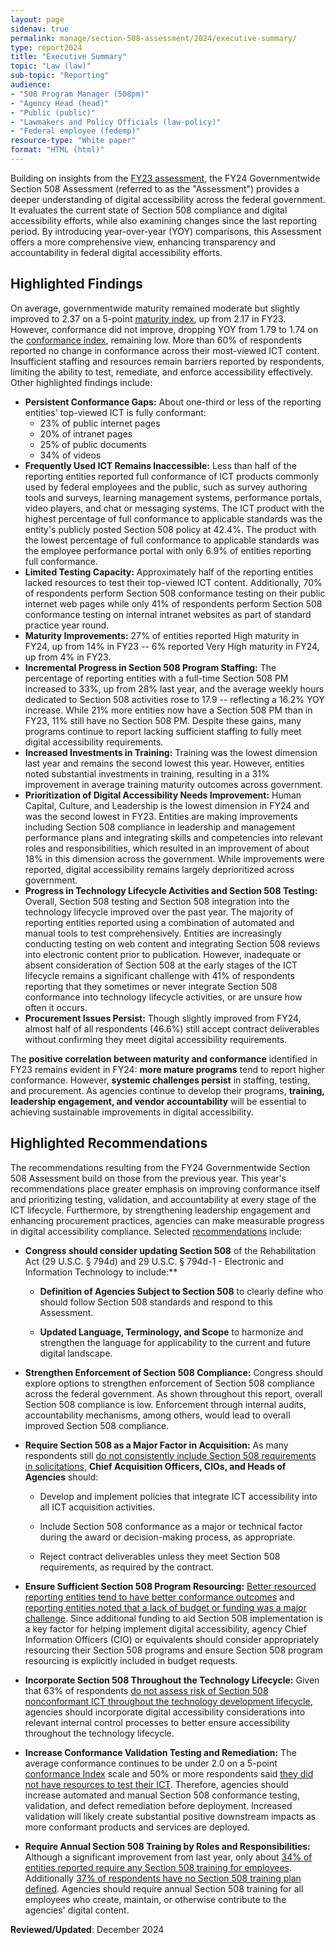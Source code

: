 ```yaml
---
layout: page
sidenav: true
permalink: manage/section-508-assessment/2024/executive-summary/
type: report2024
title: "Executive Summary"
topic: "Law (law)"
sub-topic: "Reporting"
audience:
- "508 Program Manager (508pm)"
- "Agency Head (head)"
- "Public (public)"
- "Lawmakers and Policy Officials (law-policy)"
- "Federal employee (fedemp)"
resource-type: "White paper"
format: "HTML (html)"
---
```

Building on insights from the [FY23 assessment]({{site.baseurl}}/manage/section-508-assessment/2023/message-from-gsa-administrator/), the FY24 Governmentwide Section 508 Assessment (referred to as the "Assessment") provides a deeper understanding of digital accessibility across the federal government. It evaluates the current state of Section 508 compliance and digital accessibility efforts, while also examining changes since the last reporting period. By introducing year-over-year (YOY) comparisons, this Assessment offers a more comprehensive view, enhancing transparency and accountability in federal digital accessibility efforts.

## Highlighted Findings
On average, governmentwide maturity remained moderate but slightly improved to 2.37 on a 5-point [maturity index]({{site.baseurl}}/manage/section-508-assessment/2024/findings/maturity-dimension/#assessment-indices-and-reporting-entity-scatter-plot), up from 2.17 in FY23. However, conformance did not improve, dropping YOY from 1.79 to 1.74 on the [conformance index]({{site.baseurl}}/manage/section-508-assessment/2024/findings/compliance-dimension/), remaining low. More than 60% of respondents reported no change in conformance across their most-viewed ICT content. Insufficient staffing and resources remain barriers reported by respondents, limiting the ability to test, remediate, and enforce accessibility effectively. Other highlighted findings include:

<ul>
  <li><strong>Persistent Conformance Gaps:</strong> About one-third or less of the reporting entities&#39; top-viewed ICT is fully conformant:
    <ul>
      <li>23% of public internet pages</li>
      <li>20% of intranet pages</li>
      <li>25% of public documents</li>
      <li>34% of videos</li>
    </ul>
  </li>
  <li><strong>Frequently Used ICT Remains Inaccessible:</strong> Less than half of the reporting entities reported full conformance of ICT products commonly used by federal employees and the public, such as survey authoring tools and surveys, learning management systems, performance portals, video players, and chat or messaging systems. The ICT product with the highest percentage of full conformance to applicable standards was the entity&#39;s publicly posted Section 508 policy at 42.4%. The product with the lowest percentage of full conformance to applicable standards was the employee performance portal with only 6.9% of entities reporting full conformance.</li>
  <li><strong>Limited Testing Capacity:</strong> Approximately half of the reporting entities lacked resources to test their top-viewed ICT content. Additionally, 70% of respondents perform Section 508 conformance testing on their public internet web pages while only 41% of respondents perform Section 508 conformance testing on internal intranet websites as part of standard practice year round.</li>
  <li><strong>Maturity Improvements:</strong> 27% of entities reported High maturity in FY24, up from 14% in FY23 -- 6% reported Very High maturity in FY24, up from 4% in FY23.</li>
  <li><strong>Incremental Progress in Section 508 Program Staffing:</strong> The percentage of reporting entities with a full-time Section 508 PM increased to 33%, up from 28% last year, and the average weekly hours dedicated to Section 508 activities rose to 17.9 -- reflecting a 16.2% YOY increase. While 21% more entities now have a Section 508 PM than in FY23, 11% still have no Section 508 PM. Despite these gains, many programs continue to report lacking sufficient staffing to fully meet digital accessibility requirements.</li>
  <li><strong>Increased Investments in Training:</strong> Training was the lowest dimension last year and remains the second lowest this year. However, entities noted substantial investments in training, resulting in a 31% improvement in average training maturity outcomes across government.</li>
  <li><strong>Prioritization of Digital Accessibility Needs Improvement:</strong> Human Capital, Culture, and Leadership is the lowest dimension in FY24 and was the second lowest in FY23. Entities are making improvements including Section 508 compliance in leadership and management performance plans and integrating skills and competencies into relevant roles and responsibilities, which resulted in an improvement of about 18% in this dimension across the government. While improvements were reported, digital accessibility remains largely deprioritized across government.</li>
  <li><strong>Progress in Technology Lifecycle Activities and Section 508 Testing:</strong> Overall, Section 508 testing and Section 508 integration into the technology lifecycle improved over the past year. The majority of reporting entities reported using a combination of automated and manual tools to test comprehensively. Entities are increasingly conducting testing on web content and integrating Section 508 reviews into electronic content prior to publication. However, inadequate or absent consideration of Section 508 at the early stages of the ICT lifecycle remains a significant challenge with 41% of respondents reporting that they sometimes or never integrate Section 508 conformance into technology lifecycle activities, or are unsure how often it occurs.</li>
  <li><strong>Procurement Issues Persist:</strong> Though slightly improved from FY24, almost half of all respondents (46.6%) still accept contract deliverables without confirming they meet digital accessibility requirements.</li>
</ul>

The **positive correlation between maturity and conformance** identified in FY23 remains evident in FY24: **more mature programs** tend to report higher conformance. However, **systemic challenges persist** in staffing, testing, and procurement. As agencies continue to develop their programs, **training, leadership engagement, and vendor accountability** will be essential to achieving sustainable improvements in digital accessibility.  

## Highlighted Recommendations
The recommendations resulting from the FY24 Governmentwide Section 508 Assessment build on those from the previous year. This year's recommendations place greater emphasis on improving conformance itself and prioritizing testing, validation, and accountability at every stage of the ICT lifecycle. Furthermore, by strengthening leadership engagement and enhancing procurement practices, agencies can make measurable progress in digital accessibility compliance. Selected [recommendations]({{site.baseurl}}/manage/section-508-assessment/2024/recommendations/) include:

* **Congress should consider updating Section 508** of the Rehabilitation Act (29 U.S.C. § 794d) and 29 U.S.C. § 794d-1 - Electronic and Information Technology to include:**

  * **Definition of Agencies Subject to Section 508** to clearly define who should follow Section 508 standards and respond to this Assessment.

  * **Updated Language, Terminology, and Scope** to harmonize and strengthen the language for applicability to the current and future digital landscape.

* **Strengthen Enforcement of Section 508 Compliance:** Congress should explore options to strengthen enforcement of Section 508 compliance across the federal government. As shown throughout this report, overall Section 508 compliance is low. Enforcement through internal audits, accountability mechanisms, among others, would lead to overall improved Section 508 compliance.

* **Require Section 508 as a Major Factor in Acquisition:** As many respondents still [do not consistently include Section 508 requirements in solicitations]({{site.baseurl}}/manage/section-508-assessment/2024/findings/acquisition/), **Chief Acquisition Officers, CIOs, and Heads of Agencies** should:

  * Develop and implement policies that integrate ICT accessibility into all ICT acquisition activities.

  * Include Section 508 conformance as a major or technical factor during the award or decision-making process, as appropriate.

  * Reject contract deliverables unless they meet Section 508 requirements, as required by the contract.

* **Ensure Sufficient Section 508 Program Resourcing:** [Better resourced reporting entities tend to have better conformance outcomes]({{site.baseurl}}/manage/section-508-assessment/2024/findings/program-staff/#section-508-full-time-equivalents-(ftes)) and [reporting entities noted that a lack of budget or funding was a major challenge]({{site.baseurl}}/manage/section-508-assessment/2024/findings/accessibility-program/). Since additional funding to aid Section 508 implementation is a key factor for helping implement digital accessibility, agency Chief Information Officers (CIO) or equivalents should consider appropriately resourcing their Section 508 programs and ensure Section 508 program resourcing is explicitly included in budget requests. 

* **Incorporate Section 508 Throughout the Technology Lifecycle:** Given that 63% of respondents [do not assess risk of Section 508 nonconformant ICT throughout the technology development lifecycle]({{site.baseurl}}/manage/section-508-assessment/2024/findings/testing-lifecycle/#nonconformance-tracking-and-remediation), agencies should incorporate digital accessibility considerations into relevant internal control processes to better ensure accessibility throughout the technology lifecycle.

* **Increase Conformance Validation Testing and Remediation:** The average conformance continues to be under 2.0 on a 5-point [conformance Index]({{site.baseurl}}/manage/section-508-assessment/2024/findings/compliance-dimension/) scale and 50% or more respondents said [they did not have resources to test their ICT]({{site.baseurl}}/manage/section-508-assessment/2024/findings/compliance-dimension/#compliance-of-top-viewed-ict). Therefore, agencies should increase automated and manual Section 508 conformance testing, validation, and defect remediation before deployment. Increased validation will likely create substantial positive downstream impacts as more conformant products and services are deployed.

* **Require Annual Section 508 Training by Roles and Responsibilities:** Although a significant improvement from last year, only about [34% of entities reported require any Section 508 training for employees]({{site.baseurl}}/manage/section-508-assessment/2024/findings/program-staff/#staff-training). Additionally [37% of respondents have no Section 508 training plan defined]({{site.baseurl}}/manage/section-508-assessment/2024/findings/program-staff/#staff-training). Agencies should require annual Section 508 training for all employees who create, maintain, or otherwise contribute to the agencies' digital content.

**Reviewed/Updated**: December 2024